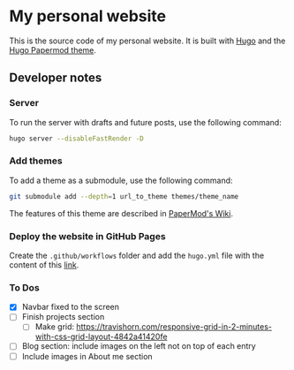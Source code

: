 # My personal website

This is the source code of my personal website. It is built with [Hugo](https://gohugo.io/) and the [Hugo Papermod theme](https://github.com/adityatelange/hugo-PaperMod?tab=readme-ov-file).

## Developer notes

### Server

To run the server with drafts and future posts, use the following command:

```bash
hugo server --disableFastRender -D
```

### Add themes

To add a theme as a submodule, use the following command:

```bash
git submodule add --depth=1 url_to_theme themes/theme_name
```

The features of this theme are described in [PaperMod's Wiki](https://github.com/adityatelange/hugo-PaperMod/wiki).

### Deploy the website in GitHub Pages

Create the `.github/workflows` folder and add the `hugo.yml` file with the content of this [link](https://gist.githubusercontent.com/thisismikekelly/1a24ad2c8c923127dc3cb29edca13746/raw/f5d449a0aca3d33b88825e563734e6d782752e4a/hugo.yaml).

### To Dos

- [x] Navbar fixed to the screen
- [ ] Finish projects section
  - [ ] Make grid: https://travishorn.com/responsive-grid-in-2-minutes-with-css-grid-layout-4842a41420fe
- [ ] Blog section: include images on the left not on top of each entry
- [ ] Include images in About me section
